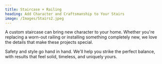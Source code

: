 ```yaml
---
title: Staircase + Railing
heading: Add Character and Craftsmanship to Your Stairs
image: /Images/Stairs2.jpeg
---
```


A custom staircase can bring new character to your home. Whether you're replacing a worn-out railing or installing something completely new, we love the details that make these projects special.

Safety and style go hand in hand. We'll help you strike the perfect balance, with results that feel solid, timeless, and uniquely yours.
